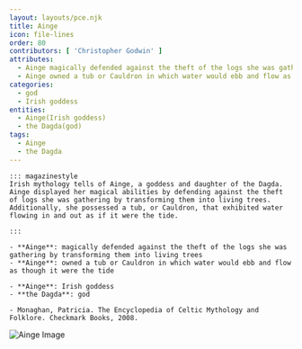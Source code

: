 ```yaml
---
layout: layouts/pce.njk
title: Ainge
icon: file-lines
order: 80
contributors: [ 'Christopher Godwin' ]
attributes:
  - Ainge magically defended against the theft of the logs she was gathering by transforming them into living trees
  - Ainge owned a tub or Cauldron in which water would ebb and flow as though it were the tide
categories:
  - god
  - Irish goddess
entities:
  - Ainge(Irish goddess)
  - the Dagda(god)
tags:
  - Ainge
  - the Dagda
---
```

``` tab [group1:Info]
::: magazinestyle
Irish mythology tells of Ainge, a goddess and daughter of the Dagda. Ainge displayed her magical abilities by defending against the theft of logs she was gathering by transforming them into living trees. Additionally, she possessed a tub, or Cauldron, that exhibited water flowing in and out as if it were the tide.

:::
```
``` tab [group1:Attributes]
- **Ainge**: magically defended against the theft of the logs she was gathering by transforming them into living trees
- **Ainge**: owned a tub or Cauldron in which water would ebb and flow as though it were the tide
```
``` tab [group1:Entities]
- **Ainge**: Irish goddess
- **the Dagda**: god
```
``` tab [group1:Sources]
- Monaghan, Patricia. The Encyclopedia of Celtic Mythology and Folklore. Checkmark Books, 2008.
```
![Ainge Image](https://upload.wikimedia.org/wikipedia/en/2/2b/OSCAinge.jpg)
